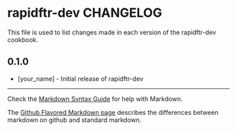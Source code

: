 rapidftr-dev CHANGELOG
======================

This file is used to list changes made in each version of the rapidftr-dev cookbook.

0.1.0
-----
- [your_name] - Initial release of rapidftr-dev

- - -
Check the [Markdown Syntax Guide](http://daringfireball.net/projects/markdown/syntax) for help with Markdown.

The [Github Flavored Markdown page](http://github.github.com/github-flavored-markdown/) describes the differences between markdown on github and standard markdown.
